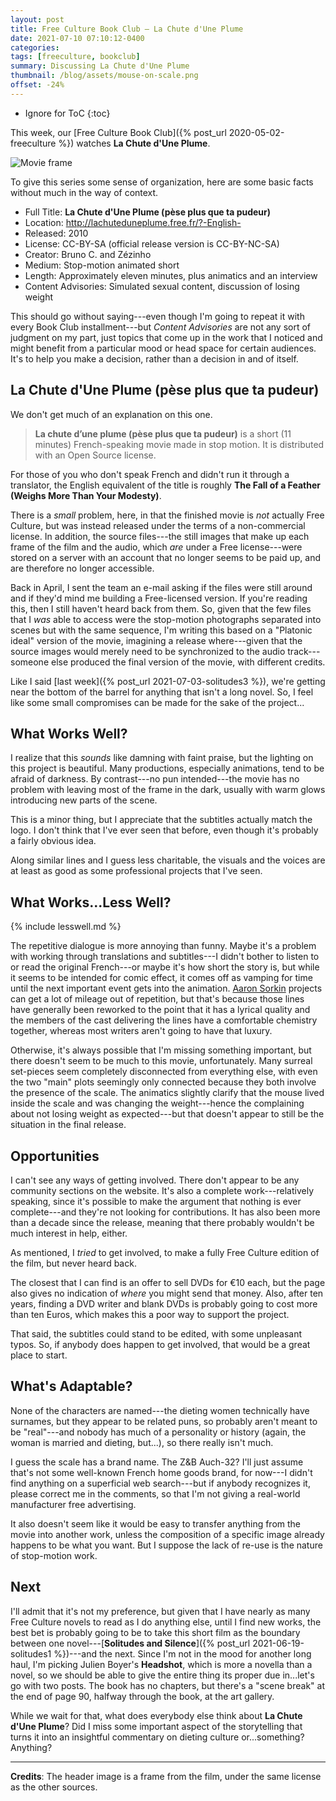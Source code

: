 ```yaml
---
layout: post
title: Free Culture Book Club — La Chute d'Une Plume
date: 2021-07-10 07:10:12-0400
categories:
tags: [freeculture, bookclub]
summary: Discussing La Chute d'Une Plume
thumbnail: /blog/assets/mouse-on-scale.png
offset: -24%
---
```


* Ignore for ToC
{:toc}

This week, our [Free Culture Book Club]({% post_url 2020-05-02-freeculture %}) watches **La Chute d'Une Plume**.

![Movie frame](/blog/assets/mouse-on-scale.png "Mouse observing from the scale")

To give this series some sense of organization, here are some basic facts without much in the way of context.

 * Full Title:  **La Chute d'Une Plume (pèse plus que ta pudeur)**
 * Location:  <http://lachuteduneplume.free.fr/?-English->
 * Released:  2010
 * License:  CC-BY-SA (official release version is CC-BY-NC-SA)
 * Creator:  Bruno C. and Zézinho
 * Medium:  Stop-motion animated short
 * Length:  Approximately eleven minutes, plus animatics and an interview
 * Content Advisories:  Simulated sexual content, discussion of losing weight

This should go without saying---even though I'm going to repeat it with every Book Club installment---but *Content Advisories* are not any sort of judgment on my part, just topics that come up in the work that I noticed and might benefit from a particular mood or head space for certain audiences.  It's to help you make a decision, rather than a decision in and of itself.

## La Chute d'Une Plume (pèse plus que ta pudeur)

We don't get much of an explanation on this one.

 > **La chute d’une plume (pèse plus que ta pudeur)** is a short (11 minutes) French-speaking movie made in stop motion. It is distributed with an Open Source license.

For those of you who don't speak French and didn't run it through a translator, the English equivalent of the title is roughly **The Fall of a Feather (Weighs More Than Your Modesty)**.

There is a *small* problem, here, in that the finished movie is *not* actually Free Culture, but was instead released under the terms of a non-commercial license.  In addition, the source files---the still images that make up each frame of the film and the audio, which *are* under a Free license---were stored on a server with an account that no longer seems to be paid up, and are therefore no longer accessible.

Back in April, I sent the team an e-mail asking if the files were still around and if they'd mind me building a Free-licensed version.  If you're reading this, then I still haven't heard back from them.  So, given that the few files that I *was* able to access were the stop-motion photographs separated into scenes but with the same sequence, I'm writing this based on a "Platonic ideal" version of the movie, imagining a release where---given that the source images would merely need to be synchronized to the audio track---someone else produced the final version of the movie, with different credits.

Like I said [last week]({% post_url 2021-07-03-solitudes3 %}), we're getting near the bottom of the barrel for anything that isn't a long novel.  So, I feel like some small compromises can be made for the sake of the project...

## What Works Well?

I realize that this *sounds* like damning with faint praise, but the lighting on this project is beautiful.  Many productions, especially animations, tend to be afraid of darkness.  By contrast---no pun intended---the movie has no problem with leaving most of the frame in the dark, usually with warm glows introducing new parts of the scene.

This is a minor thing, but I appreciate that the subtitles actually match the logo.  I don't think that I've ever seen that before, even though it's probably a fairly obvious idea.

Along similar lines and I guess less charitable, the visuals and the voices are at least as good as some professional projects that I've seen.

## What Works...Less Well?

{% include lesswell.md %}

The repetitive dialogue is more annoying than funny.  Maybe it's a problem with working through translations and subtitles---I didn't bother to listen to or read the original French---or maybe it's how short the story is, but while it seems to be intended for comic effect, it comes off as vamping for time until the next important event gets into the animation.  [Aaron Sorkin](https://en.wikipedia.org/wiki/Aaron_Sorkin) projects can get a lot of mileage out of repetition, but that's because those lines have generally been reworked to the point that it has a lyrical quality and the members of the cast delivering the lines have a comfortable chemistry together, whereas most writers aren't going to have that luxury.

Otherwise, it's always possible that I'm missing something important, but there doesn't seem to be much to this movie, unfortunately.  Many surreal set-pieces seem completely disconnected from everything else, with even the two "main" plots seemingly only connected because they both involve the presence of the scale.  The animatics slightly clarify that the mouse lived inside the scale and was changing the weight---hence the complaining about not losing weight as expected---but that doesn't appear to still be the situation in the final release.

## Opportunities

I can't see any ways of getting involved.  There don't appear to be any community sections on the website.  It's also a complete work---relatively speaking, since it's possible to make the argument that nothing is ever complete---and they're not looking for contributions.  It has also been more than a decade since the release, meaning that there probably wouldn't be much interest in help, either.

As mentioned, I *tried* to get involved, to make a fully Free Culture edition of the film, but never heard back.

The closest that I can find is an offer to sell DVDs for €10 each, but the page also gives no indication of *where* you might send that money.  Also, after ten years, finding a DVD writer and blank DVDs is probably going to cost more than ten Euros, which makes this a poor way to support the project.

That said, the subtitles could stand to be edited, with some unpleasant typos.  So, if anybody does happen to get involved, that would be a great place to start.

## What's Adaptable?

None of the characters are named---the dieting women technically have surnames, but they appear to be related puns, so probably aren't meant to be "real"---and nobody has much of a personality or history (again, the woman is married and dieting, but...), so there really isn't much.

I guess the scale has a brand name.  The Z&B Auch-32?  I'll just assume that's not some well-known French home goods brand, for now---I didn't find anything on a superficial web search---but if anybody recognizes it, please correct me in the comments, so that I'm not giving a real-world manufacturer free advertising.

It also doesn't seem like it would be easy to transfer anything from the movie into another work, unless the composition of a specific image already happens to be what you want.  But I suppose the lack of re-use is the nature of stop-motion work.

## Next

I'll admit that it's not my preference, but given that I have nearly as many Free Culture novels to read as I do anything else, until I find new works, the best bet is probably going to be to take this short film as the boundary between one novel---[**Solitudes and Silence**]({% post_url 2021-06-19-solitudes1 %})---and the next.  Since I'm not in the mood for another long haul, I'm picking Julien Boyer's **Headshot**, which is more a novella than a novel, so we should be able to give the entire thing its proper due in...let's go with two posts.  The book has no chapters, but there's a "scene break" at the end of page 90, halfway through the book, at the art gallery.

While we wait for that, what does everybody else think about **La Chute d'Une Plume**?  Did I miss some important aspect of the storytelling that turns it into an insightful commentary on dieting culture or...something?  Anything?

* * *

**Credits**:  The header image is a frame from the film, under the same license as the other sources.


